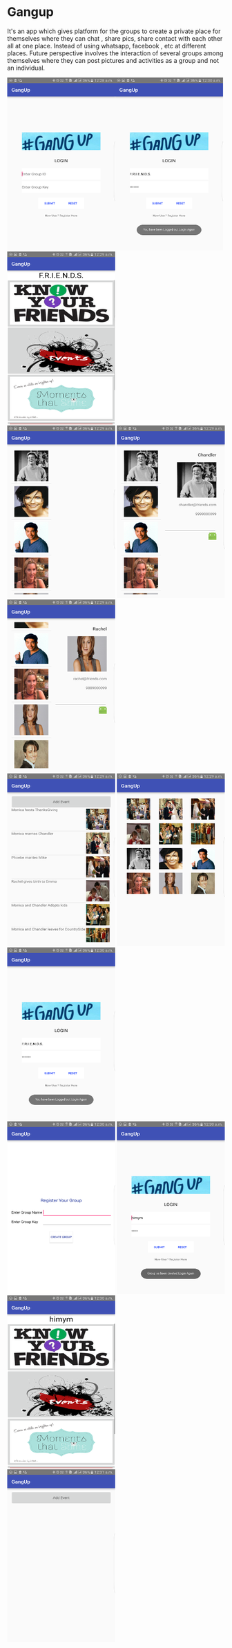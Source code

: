 # Gangup

It's an app which gives platform for the groups to create a private place for themselves where they can chat , share pics, share contact with each other all at one place. Instead of using whatsapp, facebook , etc at different places. Future perspective involves the interaction of several groups among themselves where they can post pictures and activities as a group and not an individual.

<img src = "https://github.com/aarushig14/Gangup/blob/master/gangupScreenshots/unnamed%20(1).png" width = "250px" height = " 400px"><img src = "https://github.com/aarushig14/Gangup/blob/master/gangupScreenshots/unnamed%20(8).png" width = "250px" height = " 400px"><img src = "https://github.com/aarushig14/Gangup/blob/master/gangupScreenshots/unnamed%20(2).png" width = "250px" height = " 400px"> 
<br>
<img src = "https://github.com/aarushig14/Gangup/blob/master/gangupScreenshots/unnamed%20(3).png" width = "250px" height = " 400px">  <img src = "https://github.com/aarushig14/Gangup/blob/master/gangupScreenshots/unnamed%20(4).png" width = "250px" height = " 400px">  <img src = "https://github.com/aarushig14/Gangup/blob/master/gangupScreenshots/unnamed%20(5).png" width = "250px" height = " 400px">
<br>
<img src = "https://github.com/aarushig14/Gangup/blob/master/gangupScreenshots/unnamed%20(6).png" width = "250px" height = " 400px">  <img src = "https://github.com/aarushig14/Gangup/blob/master/gangupScreenshots/unnamed%20(7).png" width = "250px" height = " 400px">  <img src = "https://github.com/aarushig14/Gangup/blob/master/gangupScreenshots/unnamed%20(8).png" width = "250px" height = " 400px">
<br>
<img src = "https://github.com/aarushig14/Gangup/blob/master/gangupScreenshots/unnamed%20(9).png" width = "250px" height = " 400px">  <img src = "https://github.com/aarushig14/Gangup/blob/master/gangupScreenshots/unnamed%20(10).png" width = "250px" height = " 400px">  <img src = "https://github.com/aarushig14/Gangup/blob/master/gangupScreenshots/unnamed%20(11).png" width = "250px" height = " 400px">
<br>
 <img src = "https://github.com/aarushig14/Gangup/blob/master/gangupScreenshots/unnamed%20(12).png" width = "250px" height = " 400px">
